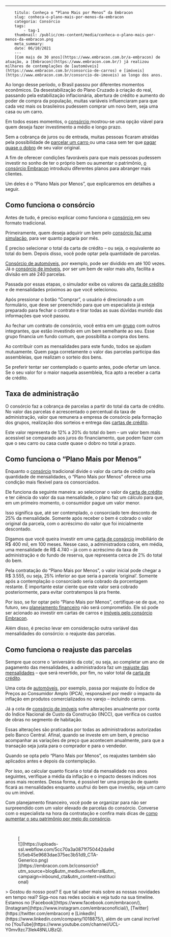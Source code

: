 ---
        titulo: Conheça o “Plano Mais por Menos” da Embracon
        slug: conheca-o-plano-mais-por-menos-da-embracon
        categoria: Consórcio
        tags:
            - tag-1
        thumbnail: /public/cms-content/media/conheca-o-plano-mais-por-menos-da-embracon.png
        meta_summary: 
        date: 06/10/2021
        ---
        [Com mais de 30 anos](https://www.embracon.com.br/a-embracon) de atuação, a [Embracon](https://www.embracon.com.br/) já realizou milhares de contemplações de [automóveis](https://www.embracon.com.br/consorcio-de-carros) e [imóveis](https://www.embracon.com.br/consorcio-de-imoveis) ao longo dos anos.

Ao longo desse período, o Brasil passou por diferentes momentos econômicos. Da desestabilização do Plano Cruzado à criação do real, passando pela estabilização inflacionária, abertura de crédito e aumento do poder de compra da população, muitas variáveis influenciaram para que cada vez mais os brasileiros pudessem comprar um novo bem, seja uma casa ou um carro.

Em todos esses momentos, o [consórcio ](https://www.embracon.com.br/conhecaoconsorcio/o-que-e-consorcio)mostrou-se uma opção viável para quem deseja fazer investimento a médio e longo prazo.

Sem a cobrança de juros ou de entrada, muitas pessoas ficaram atraídas pela possibilidade de [parcelar um carro ](https://www.embracon.com.br/blog/sobre-o-consorcio-de-veiculos-embracon)ou uma casa sem ter que [pagar quase o dobro](https://www.embracon.com.br/blog/entenda-quais-sao-as-6-maiores-desvantagens-do-financiamento) de seu valor original.

A fim de oferecer condições favoráveis para que mais pessoas pudessem investir no sonho de ter o próprio bem ou aumentar o patrimônio, [o consórcio Embracon](https://www.embracon.com.br/conhecaoconsorcio/o-que-e-consorcio) introduziu diferentes planos para abranger mais clientes.

Um deles é o “Plano Mais por Menos”, que explicaremos em detalhes a seguir.

Como funciona o consórcio
-------------------------

Antes de tudo, é preciso explicar como funciona o [consórcio ](https://www.embracon.com.br/)em seu formato tradicional.

Primeiramente, quem deseja adquirir um bem pelo [consórcio faz uma simulação](https://www.embracon.com.br/consorcio-de-imoveis), para ver quanto pagaria por mês.

É preciso selecionar o total da carta de crédito – ou seja, o equivalente ao total do bem. Depois disso, você pode optar pela quantidade de parcelas.

[Consórcio de automóveis](https://www.embracon.com.br/consorcio-de-carros), por exemplo, pode ser dividido em até 100 vezes. Já o [consórcio de imóveis](https://www.embracon.com.br/blog/por-que-contratar-o-consorcio-imobiliario-embracon), por ser um bem de valor mais alto, facilita a divisão em até 240 parcelas.

Passada por essas etapas, o simulador exibe os valores da [carta de crédito](https://www.embracon.com.br/conhecaoconsorcio/o-que-e-carta-de-credito) e de mensalidades próximos ao que você selecionou.

Após pressionar o botão “Comprar”, o usuário é direcionado a um formulário, que deve ser preenchido para que um especialista já esteja preparado para fechar o contrato e tirar todas as suas dúvidas munido das informações que você passou.

Ao fechar um contrato de consórcio, você entra em um [grupo](https://www.embracon.com.br/blog/como-funciona-o-encerramento-do-grupo-de-um-consorcio) com outros integrantes, que estão investindo em um bem semelhante ao seu. Esse grupo financia um fundo comum, que possibilita a compra dos bens.

Ao contribuir com as mensalidades para este fundo, todos se ajudam mutuamente. Quem paga corretamente o valor das parcelas participa das assembleias, que realizam o sorteio dos bens.

Se preferir tentar ser contemplado o quanto antes, pode ofertar um lance. Se o seu valor for o maior naquela assembleia, fica apto a receber a carta de crédito.

Taxa de administração
---------------------

O consórcio faz a cobrança de parcelas a partir do total da carta de crédito. No valor das parcelas é acrescentado o percentual da taxa de administração, valor que remunera a empresa de consórcio pela formação dos grupos, realização dos sorteios e entrega das [cartas de crédito](https://www.embracon.com.br/conhecaoconsorcio/o-que-e-carta-de-credito).

Este valor representa de 12% a 20% do total do bem – um valor bem mais acessível se comparado aos juros do financiamento, que podem fazer com que o seu carro ou casa custe quase o dobro no total a prazo.

Como funciona o “Plano Mais por Menos”
--------------------------------------

Enquanto o [consórcio](https://www.embracon.com.br/conhecaoconsorcio/o-que-e-consorcio) tradicional divide o valor da carta de crédito pela quantidade de mensalidades, o “Plano Mais por Menos” oferece uma condição mais flexível para os consorciados.

Ele funciona da seguinte maneira: ao selecionar o valor da [carta de crédito](https://www.embracon.com.br/blog/o-que-voce-precisa-saber-sobre-a-carta-de-credito-de-consorcios) e ter ciência do valor da sua mensalidade, o plano faz um cálculo para que, em um primeiro momento, o consumidor pague um valor menor.

Isso significa que, até ser contemplado, o consorciado tem desconto de 25% da mensalidade. Somente após receber o bem é cobrado o valor original da parcela, com o acréscimo do valor que foi inicialmente descontado.

Digamos que você queira investir em uma [carta de consórcio](https://www.embracon.com.br/blog/o-que-voce-precisa-saber-sobre-a-carta-de-credito-de-consorcios) imobiliário de R$ 400 mil, em 100 meses. Nesse caso, a administradora cobra, em média, uma mensalidade de R$ 4.740 – já com o acréscimo da taxa de administração e do fundo de reserva, que representa cerca de 2% do total do bem.

Pela contratação do “Plano Mais por Menos”, o valor inicial pode chegar a R$ 3.555, ou seja, 25% inferior ao que seria a parcela ‘original’. Somente após a contemplação o consorciado seria cobrado da porcentagem restante. É importante estar ciente que este valor será cobrado posteriormente, para evitar contratempos lá pra frente.

Por isso, se for optar pelo “Plano Mais por Menos”, certifique-se de que, no futuro, seu [planejamento financeiro](https://www.embracon.com.br/blog/planejamento-financeiro-um-guia-para-as-financas-nao-sairem-de-controle) não será comprometido. Ele só pode ser acionado ao investir em cartas de carros e [imóveis pelo consórcio Embracon](https://www.embracon.com.br/blog/por-que-contratar-o-consorcio-imobiliario-embracon).

Além disso, é preciso levar em consideração outra variável das mensalidades do consórcio: o reajuste das parcelas.

Como funciona o reajuste das parcelas
-------------------------------------

Sempre que ocorre o ‘aniversário da cota’, ou seja, ao completar um ano de pagamento das mensalidades, a administradora faz um [reajuste das mensalidades](https://www.embracon.com.br/blog/reajuste-do-consorcio-entenda) – que será revertido, por fim, no valor total da [carta de crédito](https://www.embracon.com.br/conhecaoconsorcio/o-que-e-carta-de-credito).

Uma cota de [automóveis](https://www.embracon.com.br/blog/sobre-o-consorcio-de-veiculos-embracon), por exemplo, passa por reajuste do Índice de Preços ao Consumidor Amplo (IPCA), responsável por medir o impacto da inflação em produtos comercializados no varejo – incluindo carros.

Já a cota de [consórcio de imóveis](https://www.embracon.com.br/blog/por-que-contratar-o-consorcio-imobiliario-embracon) sofre alterações anualmente por conta do Índice Nacional de Custo da Construção (INCC), que verifica os custos de obras no segmento de habitação.

Essas alterações são praticadas por todas as administradoras autorizadas pelo Banco Central. Afinal, quando se investe em um bem, é preciso acompanhar as variações de preço que acontecem anualmente, para que a transação seja justa para o comprador e para o vendedor.

Quando se opta pelo “Plano Mais por Menos”, os reajustes também são aplicados antes e depois da contemplação.

Por isso, ao calcular quanto ficaria o total da mensalidade nos anos seguintes, verifique a média da inflação e o impacto desses índices nos anos mais recentes. Dessa forma, é possível ter uma projeção de quanto ficará as mensalidades enquanto usufrui do bem que investiu, seja um carro ou um imóvel.

Com planejamento financeiro, você pode se organizar para não ser surpreendido com um valor elevado de parcelas do consórcio. Converse com o especialista na hora da contratação e confira mais dicas de [como aumentar o seu patrimônio por meio do consórcio](https://www.embracon.com.br/blog/e-possivel-aumentar-o-patrimonio-saiba-aqui).

‍

<figure class="w-richtext-figure-type-image w-richtext-align-center" style="max-width:310px">[<div>![](https://uploads-ssl.webflow.com/5cc70a3a0871f750442da9d5/5eb45e9683dae375ec3b51d9_CTA-Generico.png)</div>](https://embracon.com.br/consorcio?utm_source=blog&utm_medium=referral&utm_campaign=inbound_cta&utm_content=institucional)</figure>> Gostou do nosso post? E que tal saber mais sobre as nossas novidades em tempo real? Siga-nos nas redes sociais e veja tudo na sua timeline. Estamos no [Facebook](https://www.facebook.com/embracon/), [Instagram](https://www.instagram.com/embraconoficial/), [Twitter](https://twitter.com/embracon) e [LinkedIn](https://www.linkedin.com/company/1018875/), além de um canal incrível no [YouTube](https://www.youtube.com/channel/UCL-Y0mv9zc73Iek48NLUBzQ).

‍
        
